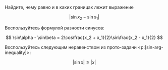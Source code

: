 Найдите, чему равно и в каких границах лежит выражение

$$ |\sin x_2 - \sin x_1| $$

Воспользуйтесь формулой разности синусов:

$$ \sin\alpha - \sin\beta = 2\cos\frac{x_2 + x_1}{2}\sin\frac{x_2 - x_1}{2} $$

Воспользуйтесь следующим неравенством из прото-задачи <p:[sin-arg-inequality]>:

$$ |\sin x| \leq |x| $$